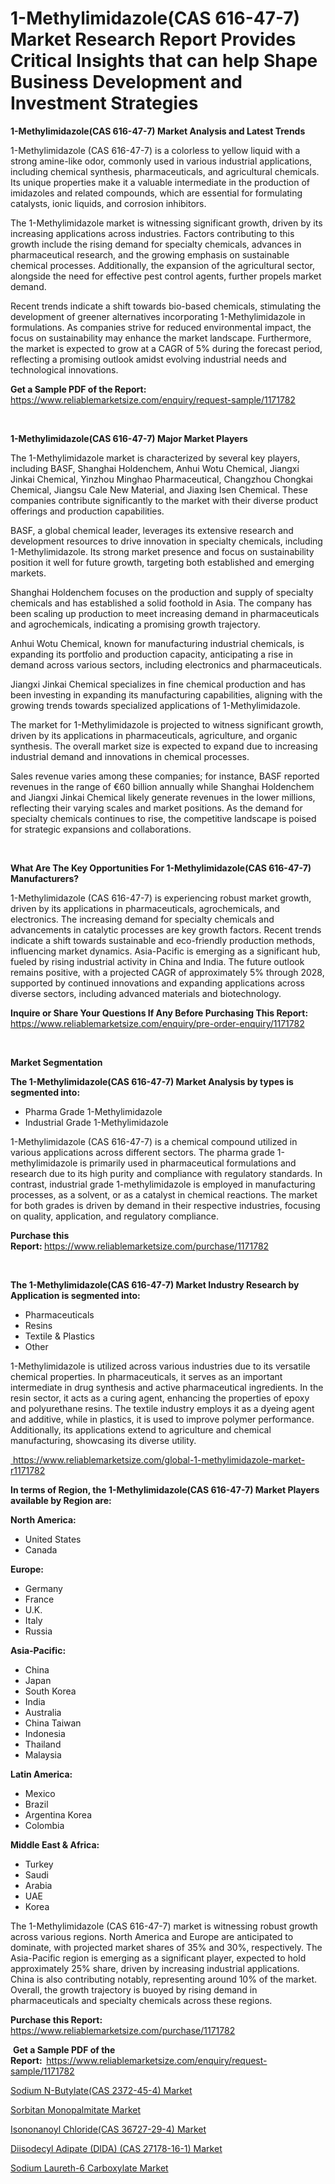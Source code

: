<p><h1>1-Methylimidazole(CAS 616-47-7) Market Research Report Provides Critical Insights that can help Shape Business Development and Investment Strategies</h1></p><p><strong>1-Methylimidazole(CAS 616-47-7) Market Analysis and Latest Trends</strong></p>
<p><p>1-Methylimidazole (CAS 616-47-7) is a colorless to yellow liquid with a strong amine-like odor, commonly used in various industrial applications, including chemical synthesis, pharmaceuticals, and agricultural chemicals. Its unique properties make it a valuable intermediate in the production of imidazoles and related compounds, which are essential for formulating catalysts, ionic liquids, and corrosion inhibitors.</p><p>The 1-Methylimidazole market is witnessing significant growth, driven by its increasing applications across industries. Factors contributing to this growth include the rising demand for specialty chemicals, advances in pharmaceutical research, and the growing emphasis on sustainable chemical processes. Additionally, the expansion of the agricultural sector, alongside the need for effective pest control agents, further propels market demand.</p><p>Recent trends indicate a shift towards bio-based chemicals, stimulating the development of greener alternatives incorporating 1-Methylimidazole in formulations. As companies strive for reduced environmental impact, the focus on sustainability may enhance the market landscape. Furthermore, the market is expected to grow at a CAGR of 5% during the forecast period, reflecting a promising outlook amidst evolving industrial needs and technological innovations.</p></p>
<p><strong>Get a Sample PDF of the Report:&nbsp;</strong> <a href="https://www.reliablemarketsize.com/enquiry/request-sample/1171782?utm_campaign=1897&utm_medium=2&utm_source=Github&utm_content=ia&utm_term=02022025&utm_id=1-methylimidazolecas-616-47-7">https://www.reliablemarketsize.com/enquiry/request-sample/1171782</a></p>
<p>&nbsp;</p>
<p><strong>1-Methylimidazole(CAS 616-47-7) Major Market Players</strong></p>
<p><p>The 1-Methylimidazole market is characterized by several key players, including BASF, Shanghai Holdenchem, Anhui Wotu Chemical, Jiangxi Jinkai Chemical, Yinzhou Minghao Pharmaceutical, Changzhou Chongkai Chemical, Jiangsu Cale New Material, and Jiaxing Isen Chemical. These companies contribute significantly to the market with their diverse product offerings and production capabilities.</p><p>BASF, a global chemical leader, leverages its extensive research and development resources to drive innovation in specialty chemicals, including 1-Methylimidazole. Its strong market presence and focus on sustainability position it well for future growth, targeting both established and emerging markets.</p><p>Shanghai Holdenchem focuses on the production and supply of specialty chemicals and has established a solid foothold in Asia. The company has been scaling up production to meet increasing demand in pharmaceuticals and agrochemicals, indicating a promising growth trajectory.</p><p>Anhui Wotu Chemical, known for manufacturing industrial chemicals, is expanding its portfolio and production capacity, anticipating a rise in demand across various sectors, including electronics and pharmaceuticals.</p><p>Jiangxi Jinkai Chemical specializes in fine chemical production and has been investing in expanding its manufacturing capabilities, aligning with the growing trends towards specialized applications of 1-Methylimidazole.</p><p>The market for 1-Methylimidazole is projected to witness significant growth, driven by its applications in pharmaceuticals, agriculture, and organic synthesis. The overall market size is expected to expand due to increasing industrial demand and innovations in chemical processes.</p><p>Sales revenue varies among these companies; for instance, BASF reported revenues in the range of €60 billion annually while Shanghai Holdenchem and Jiangxi Jinkai Chemical likely generate revenues in the lower millions, reflecting their varying scales and market positions. As the demand for specialty chemicals continues to rise, the competitive landscape is poised for strategic expansions and collaborations.</p></p>
<p>&nbsp;</p>
<p><strong>What Are The Key Opportunities For 1-Methylimidazole(CAS 616-47-7) Manufacturers?</strong></p>
<p><p>1-Methylimidazole (CAS 616-47-7) is experiencing robust market growth, driven by its applications in pharmaceuticals, agrochemicals, and electronics. The increasing demand for specialty chemicals and advancements in catalytic processes are key growth factors. Recent trends indicate a shift towards sustainable and eco-friendly production methods, influencing market dynamics. Asia-Pacific is emerging as a significant hub, fueled by rising industrial activity in China and India. The future outlook remains positive, with a projected CAGR of approximately 5% through 2028, supported by continued innovations and expanding applications across diverse sectors, including advanced materials and biotechnology.</p></p>
<p><strong>Inquire or Share Your Questions If Any Before Purchasing This Report:</strong> <a href="https://www.reliablemarketsize.com/enquiry/pre-order-enquiry/1171782?utm_campaign=1897&utm_medium=2&utm_source=Github&utm_content=ia&utm_term=02022025&utm_id=1-methylimidazolecas-616-47-7">https://www.reliablemarketsize.com/enquiry/pre-order-enquiry/1171782</a></p>
<p>&nbsp;</p>
<p><strong>Market Segmentation</strong></p>
<p><strong>The 1-Methylimidazole(CAS 616-47-7) Market Analysis by types is segmented into:</strong></p>
<p><ul><li>Pharma Grade 1-Methylimidazole</li><li>Industrial Grade 1-Methylimidazole</li></ul></p>
<p><p>1-Methylimidazole (CAS 616-47-7) is a chemical compound utilized in various applications across different sectors. The pharma grade 1-methylimidazole is primarily used in pharmaceutical formulations and research due to its high purity and compliance with regulatory standards. In contrast, industrial grade 1-methylimidazole is employed in manufacturing processes, as a solvent, or as a catalyst in chemical reactions. The market for both grades is driven by demand in their respective industries, focusing on quality, application, and regulatory compliance.</p></p>
<p><strong>Purchase this Report:&nbsp;</strong><a href="https://www.reliablemarketsize.com/purchase/1171782?utm_campaign=1897&utm_medium=2&utm_source=Github&utm_content=ia&utm_term=02022025&utm_id=1-methylimidazolecas-616-47-7">https://www.reliablemarketsize.com/purchase/1171782</a></p>
<p>&nbsp;</p>
<p><strong>The 1-Methylimidazole(CAS 616-47-7) Market Industry Research by Application is segmented into:</strong></p>
<p><ul><li>Pharmaceuticals</li><li>Resins</li><li>Textile & Plastics</li><li>Other</li></ul></p>
<p><p>1-Methylimidazole is utilized across various industries due to its versatile chemical properties. In pharmaceuticals, it serves as an important intermediate in drug synthesis and active pharmaceutical ingredients. In the resin sector, it acts as a curing agent, enhancing the properties of epoxy and polyurethane resins. The textile industry employs it as a dyeing agent and additive, while in plastics, it is used to improve polymer performance. Additionally, its applications extend to agriculture and chemical manufacturing, showcasing its diverse utility.</p></p>
<p><a href="https://www.reliablemarketsize.com/global-1-methylimidazole-market-r1171782?utm_campaign=1897&utm_medium=2&utm_source=Github&utm_content=ia&utm_term=02022025&utm_id=1-methylimidazolecas-616-47-7">&nbsp;https://www.reliablemarketsize.com/global-1-methylimidazole-market-r1171782</a></p>
<p><strong>In terms of Region, the 1-Methylimidazole(CAS 616-47-7) Market Players available by Region are:</strong></p>
<p>
    <p> <strong> North America: </strong>
        <ul>
            <li>United States</li>
            <li>Canada</li>
        </ul>
        </p> 
    <p> <strong> Europe: </strong>
        <ul>
            <li>Germany</li>
            <li>France</li>
            <li>U.K.</li>
            <li>Italy</li>
            <li>Russia</li>
        </ul>
        </p> 
    <p> <strong> Asia-Pacific: </strong>
        <ul>
            <li>China</li>
            <li>Japan</li>
            <li>South Korea</li>
            <li>India</li>
            <li>Australia</li>
            <li>China Taiwan</li>
            <li>Indonesia</li>
            <li>Thailand</li>
            <li>Malaysia</li>
        </ul>
        </p> 
    <p> <strong> Latin America: </strong>
        <ul>
            <li>Mexico</li>
            <li>Brazil</li>
            <li>Argentina Korea</li>
            <li>Colombia</li>
        </ul>
        </p> 
    <p> <strong> Middle East & Africa: </strong>
        <ul>
            <li>Turkey</li>
            <li>Saudi</li>
            <li>Arabia</li>
            <li>UAE</li>
            <li>Korea</li>
        </ul>
    </p>
    </p>
<p><p>The 1-Methylimidazole (CAS 616-47-7) market is witnessing robust growth across various regions. North America and Europe are anticipated to dominate, with projected market shares of 35% and 30%, respectively. The Asia-Pacific region is emerging as a significant player, expected to hold approximately 25% share, driven by increasing industrial applications. China is also contributing notably, representing around 10% of the market. Overall, the growth trajectory is buoyed by rising demand in pharmaceuticals and specialty chemicals across these regions.</p></p>
<p><strong>Purchase this Report: </strong><a href="https://www.reliablemarketsize.com/purchase/1171782?utm_campaign=1897&utm_medium=2&utm_source=Github&utm_content=ia&utm_term=02022025&utm_id=1-methylimidazolecas-616-47-7">https://www.reliablemarketsize.com/purchase/1171782</a></p>
<p>&nbsp;<strong>Get a Sample PDF of the Report:&nbsp;&nbsp;</strong><a href="https://www.reliablemarketsize.com/enquiry/request-sample/1171782?utm_campaign=1897&utm_medium=2&utm_source=Github&utm_content=ia&utm_term=02022025&utm_id=1-methylimidazolecas-616-47-7">https://www.reliablemarketsize.com/enquiry/request-sample/1171782</a></p>
<p><strong></strong></p>
<p><p><a href="https://github.com/leyesamilej/Market-Research-Report-List-1/blob/main/sodium-n-butylatecas-2372-45-4-market.md?utm_campaign=1897&utm_medium=2&utm_source=Github&utm_content=ia&utm_term=02022025&utm_id=1-methylimidazolecas-616-47-7">Sodium N-Butylate(CAS 2372-45-4) Market</a></p><p><a href="https://www.linkedin.com/pulse/industry-breakdown-sorbitan-monopalmitate-market-size-growth-ppepf?utm_campaign=1897&utm_medium=2&utm_source=Github&utm_content=ia&utm_term=02022025&utm_id=1-methylimidazolecas-616-47-7">Sorbitan Monopalmitate Market</a></p><p><a href="https://github.com/carylgrinko/Market-Research-Report-List-1/blob/main/isononanoyl-chloridecas-36727-29-4-market.md?utm_campaign=1897&utm_medium=2&utm_source=Github&utm_content=ia&utm_term=02022025&utm_id=1-methylimidazolecas-616-47-7">Isononanoyl Chloride(CAS 36727-29-4) Market</a></p><p><a href="https://www.linkedin.com/pulse/diisodecyl-adipate-dida-cas-27178-16-1-market-insights-49vdf?utm_campaign=1897&utm_medium=2&utm_source=Github&utm_content=ia&utm_term=02022025&utm_id=1-methylimidazolecas-616-47-7">Diisodecyl Adipate (DIDA) (CAS 27178-16-1) Market</a></p><p><a href="https://www.linkedin.com/pulse/sodium-laureth-6-carboxylate-market-size-expected-grow-vc21f?utm_campaign=1897&utm_medium=2&utm_source=Github&utm_content=ia&utm_term=02022025&utm_id=1-methylimidazolecas-616-47-7">Sodium Laureth-6 Carboxylate Market</a></p></p>
